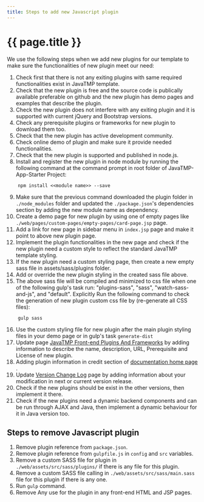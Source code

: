 ```yaml
---
title: Steps to add new Javascript plugin
---
```

# {{ page.title }}
We use the following steps when we add new plugins for our template to make sure the functionalities of new plugin meet our need:

1.  Check first that there is not any exiting plugins with same required functionalities exist in JavaTMP template.
2.  Check that the new plugin is free and the source code is publically available preferable on github
and the new plugin has demo pages and examples that describe the plugin.
3.  Check the new plugin does not interfere with any exiting plugin and it is supported with current jQuery and Bootstrap versions.
4.  Check any prerequisite plugins or frameworks for new plugin to download them too.
5.  Check that the new plugin has active development community.
6.  Check online demo of plugin and make sure it provide needed functionalities.
7.  Check that the new plugin is supported and published in node.js.
8.  Install and register the new plugin in node module by running the following command
at the command prompt in root folder of JavaTMP-App-Starter Project:
```
    npm install <<module name>> --save
```
9.  Make sure that the previous command downloaded the plugin folder in `./node_modules` folder
and updated the `./package.json`'s dependencies section by adding the new module name as dependency.
10.  Create a demo page for new plugin by using one of empty pages like `./web/pages/custom-pages/empty-pages/card-page.jsp` page.
11.  Add a link for new page in sidebar menu in `index.jsp` page and make it point to above new plugin page.
12.  Implement the plugin functionalities in the new page and check if the new plugin need a custom style to reflect
the standard JavaTMP template styling.
13.  If the new plugin need a custom styling page, then create a new empty sass file in assets/sass/plugins folder.
14.  Add or override the new plugin styling in the created sass file above.
15.  The above sass file will be compiled and minimized to css file when one of
the following gulp's task run: "plugins-sass", "sass", "watch-sass-and-js", and "default".
Explicitly Run the following command to check the generation of new plugin custom css file by (re-generate all CSS files):
```
    gulp sass
```
16.  Use the custom styling file for new plugin after the main plugin styling files in your demo page
or in gulp's task `generate-dist`
17.  Update page [JavaTMP Front-end Plugins And Frameworks](/pages/reference/javatmp-front-end-plugins-and-frameworks)
by adding information to  describe the name, description, URL, Prerequisite and License of new plugin.
18.  Adding plugin information in credit section of
[documentation home page](/pages/java-bootstrap-admin-dashboard-template "Java Bootstrap Admin and Dashboard Template") .
19.  Update [Version Change Log](/pages/java-bootstrap-template-versions-change-log)
page by adding information about your modification in next or current version release.
20.  Check if the new plugins should be exist in the other versions, then implement it there.
21.  Check if the new plugins need a dynamic backend components and can be run through AJAX and Java,
then implement a dynamic behaviour for it in Java version too.

## Steps to remove Javascript plugin
1. Remove plugin reference from `package.json`.
2. Remove plugin reference from `gulpfile.js` in `config` and `src` variables.
3. Remove a custom SASS file for plugin in `./web/assets/src/sass/plugins/` if there is any file for this plugin.
4. Remove a custom SASS file calling in `./web/assets/src/sass/main.sass` file for this plugin if there is any one.
5. Run `gulp` command.
6. Remove Any use for the plugin in any front-end HTML and JSP pages.